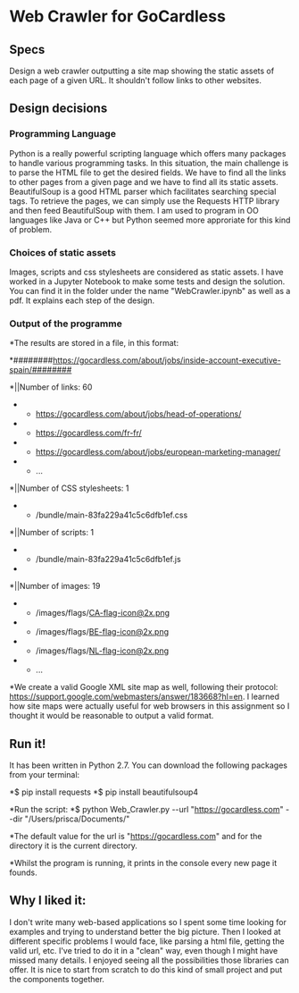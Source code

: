 # Web Crawler for GoCardless

## Specs
Design a web crawler outputting a site map showing the static assets of each page of a given URL. It shouldn't follow links to other websites.

## Design decisions

### Programming Language
Python is a really powerful scripting language which offers many packages to handle various programming tasks. In this situation, the main challenge is to parse the HTML file to get the desired fields. We have to find all the links to other pages from a given page and we have to find all its static assets. BeautifulSoup is a good HTML parser which facilitates searching special tags. To retrieve the pages, we can simply use the Requests HTTP library and then feed BeautifulSoup with them. I am used to program in OO languages like Java or C++ but Python seemed more approriate for this kind of problem.

### Choices of static assets
Images, scripts and css stylesheets are considered as static assets. I have worked in a Jupyter Notebook to make some tests and design the solution. You can find it in the folder under the name "WebCrawler.ipynb" as well as a pdf. It explains each step of the design.

### Output of the programme
*The results are stored in a file, in this format:

*########https://gocardless.com/about/jobs/inside-account-executive-spain/########

*||Number of links: 60
*	 - https://gocardless.com/about/jobs/head-of-operations/
*	 - https://gocardless.com/fr-fr/
*	 - https://gocardless.com/about/jobs/european-marketing-manager/
*	 - ...

*||Number of CSS stylesheets: 1
*	 - /bundle/main-83fa229a41c5c6dfb1ef.css

*||Number of scripts: 1
*	 - /bundle/main-83fa229a41c5c6dfb1ef.js
*
*||Number of images: 19
*	 - /images/flags/CA-flag-icon@2x.png
*	 - /images/flags/BE-flag-icon@2x.png
*	 - /images/flags/NL-flag-icon@2x.png
*	 - ...

*We create a valid Google XML site map as well, following their protocol: https://support.google.com/webmasters/answer/183668?hl=en. I learned how site maps were actually useful for web browsers in this assignment so I thought it would be reasonable to output a valid format.

## Run it!
It has been written in Python 2.7. You can download the following packages from your terminal:

*$ pip install requests
*$ pip install beautifulsoup4

*Run the script:
*$ python Web_Crawler.py --url "https://gocardless.com" --dir "/Users/prisca/Documents/"

*The default value for the url is  "https://gocardless.com" and for the directory it is the current directory.

*Whilst the program is running, it prints in the console every new page it founds. 

## Why I liked it:
I don't write many web-based applications so I spent some time looking for examples and trying to understand better the big picture. Then I looked at different specific problems I would face, like parsing a html file, getting the valid url, etc. I've tried to do it in a "clean" way, even though I might have missed many details. I enjoyed seeing all the possibilities those libraries can offer. It is nice to start from scratch to do this kind of small project and put the components together.